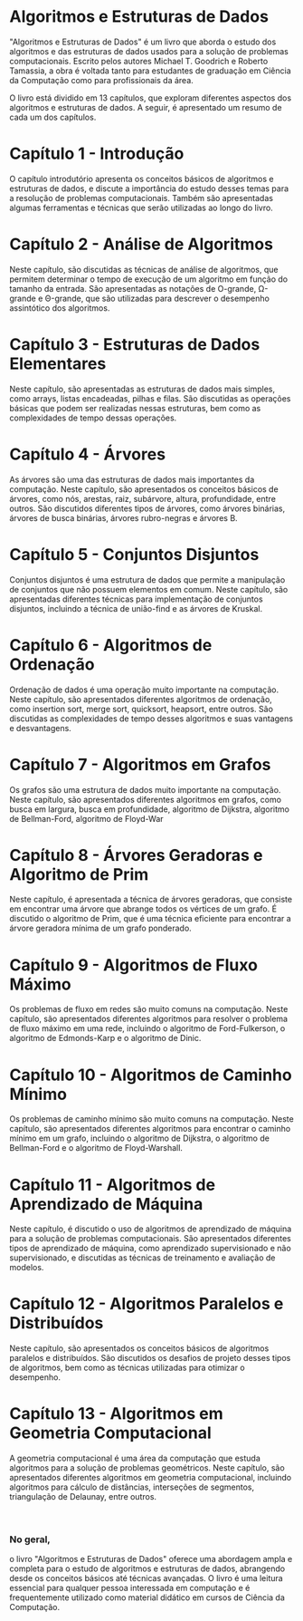 # Algoritmos e Estruturas de Dados

"Algoritmos e Estruturas de Dados" é um livro que aborda o estudo dos algoritmos e das estruturas de dados usados para a solução de problemas computacionais. Escrito pelos autores Michael T. Goodrich e Roberto Tamassia, a obra é voltada tanto para estudantes de graduação em Ciência da Computação como para profissionais da área.

O livro está dividido em 13 capítulos, que exploram diferentes aspectos dos algoritmos e estruturas de dados. A seguir, é apresentado um resumo de cada um dos capítulos.

# Capítulo 1 - Introdução
O capítulo introdutório apresenta os conceitos básicos de algoritmos e estruturas de dados, e discute a importância do estudo desses temas para a resolução de problemas computacionais. Também são apresentadas algumas ferramentas e técnicas que serão utilizadas ao longo do livro.

# Capítulo 2 - Análise de Algoritmos
Neste capítulo, são discutidas as técnicas de análise de algoritmos, que permitem determinar o tempo de execução de um algoritmo em função do tamanho da entrada. São apresentadas as notações de O-grande, Ω-grande e Θ-grande, que são utilizadas para descrever o desempenho assintótico dos algoritmos.

# Capítulo 3 - Estruturas de Dados Elementares
Neste capítulo, são apresentadas as estruturas de dados mais simples, como arrays, listas encadeadas, pilhas e filas. São discutidas as operações básicas que podem ser realizadas nessas estruturas, bem como as complexidades de tempo dessas operações.

# Capítulo 4 - Árvores
As árvores são uma das estruturas de dados mais importantes da computação. Neste capítulo, são apresentados os conceitos básicos de árvores, como nós, arestas, raiz, subárvore, altura, profundidade, entre outros. São discutidos diferentes tipos de árvores, como árvores binárias, árvores de busca binárias, árvores rubro-negras e árvores B.

# Capítulo 5 - Conjuntos Disjuntos
Conjuntos disjuntos é uma estrutura de dados que permite a manipulação de conjuntos que não possuem elementos em comum. Neste capítulo, são apresentadas diferentes técnicas para implementação de conjuntos disjuntos, incluindo a técnica de união-find e as árvores de Kruskal.

# Capítulo 6 - Algoritmos de Ordenação
Ordenação de dados é uma operação muito importante na computação. Neste capítulo, são apresentados diferentes algoritmos de ordenação, como insertion sort, merge sort, quicksort, heapsort, entre outros. São discutidas as complexidades de tempo desses algoritmos e suas vantagens e desvantagens.

# Capítulo 7 - Algoritmos em Grafos
Os grafos são uma estrutura de dados muito importante na computação. Neste capítulo, são apresentados diferentes algoritmos em grafos, como busca em largura, busca em profundidade, algoritmo de Dijkstra, algoritmo de Bellman-Ford, algoritmo de Floyd-War

# Capítulo 8 - Árvores Geradoras e Algoritmo de Prim
Neste capítulo, é apresentada a técnica de árvores geradoras, que consiste em encontrar uma árvore que abrange todos os vértices de um grafo. É discutido o algoritmo de Prim, que é uma técnica eficiente para encontrar a árvore geradora mínima de um grafo ponderado.

# Capítulo 9 - Algoritmos de Fluxo Máximo
Os problemas de fluxo em redes são muito comuns na computação. Neste capítulo, são apresentados diferentes algoritmos para resolver o problema de fluxo máximo em uma rede, incluindo o algoritmo de Ford-Fulkerson, o algoritmo de Edmonds-Karp e o algoritmo de Dinic.

# Capítulo 10 - Algoritmos de Caminho Mínimo
Os problemas de caminho mínimo são muito comuns na computação. Neste capítulo, são apresentados diferentes algoritmos para encontrar o caminho mínimo em um grafo, incluindo o algoritmo de Dijkstra, o algoritmo de Bellman-Ford e o algoritmo de Floyd-Warshall.

# Capítulo 11 - Algoritmos de Aprendizado de Máquina
Neste capítulo, é discutido o uso de algoritmos de aprendizado de máquina para a solução de problemas computacionais. São apresentados diferentes tipos de aprendizado de máquina, como aprendizado supervisionado e não supervisionado, e discutidas as técnicas de treinamento e avaliação de modelos.

# Capítulo 12 - Algoritmos Paralelos e Distribuídos
Neste capítulo, são apresentados os conceitos básicos de algoritmos paralelos e distribuídos. São discutidos os desafios de projeto desses tipos de algoritmos, bem como as técnicas utilizadas para otimizar o desempenho.

# Capítulo 13 - Algoritmos em Geometria Computacional
A geometria computacional é uma área da computação que estuda algoritmos para a solução de problemas geométricos. Neste capítulo, são apresentados diferentes algoritmos em geometria computacional, incluindo algoritmos para cálculo de distâncias, interseções de segmentos, triangulação de Delaunay, entre outros.
<br><br><br>

### No geral,
o livro "Algoritmos e Estruturas de Dados" oferece uma abordagem ampla e completa para o estudo de algoritmos e estruturas de dados, abrangendo desde os conceitos básicos até técnicas avançadas. O livro é uma leitura essencial para qualquer pessoa interessada em computação e é frequentemente utilizado como material didático em cursos de Ciência da Computação.
